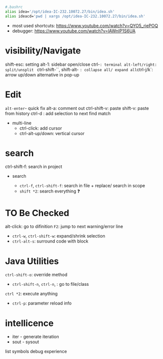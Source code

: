 ```bash
#.bashrc
alias idea='/opt/idea-IC-232.10072.27/bin/idea.sh'
alias ideacd='pwd | xargs /opt/idea-IC-232.10072.27/bin/idea.sh'
```

- most used shortcuts: https://www.youtube.com/watch?v=QYO5_riePOQ
- debugger: https://www.youtube.com/watch?v=lAWnIP1S6UA

# visibility/Navigate
shift-esc: setting
alt-1: sidebar open/close
ctrl-`: terminal
alt-left/right: split/unsplit
` ctrl-shift-``,  shift-alt- ` : collapse all/ expand all
`ctrl-j/k`: arrow up/down alternative in pop-up

# Edit
`alt-enter`- quick fix
alt-a: comment out
ctrl-shift-v: paste
shift-v: paste from history
ctrl-d : add selection to next find match
- multi-line
  - ctrl-click: add cursor
  - ctrl-alt-up/down: vertical cursor
# search
ctrl-shift-f: search in project
- search

  - `ctrl-f`, `ctrl-shift-f`: search in file + replace/ search in scope
  - `shift *2`: search everything ❓

# TO Be Checked
alt-click: go to difinition
`F2`: jump to next warning/error line
- `ctrl-w`, `ctrl-shift-w`: expand/shrink selection
- `ctrl-alt-s`: surround code with block

# Java Utilities
`ctrl-shift-o`: override method

- `ctrl-shift-n`, `ctrl-n`, : go to file/class

`ctrl *2`: execute anything

- `ctrl-p`: parameter reload info








# intellicence

- iter - generate iteration
- sout - sysout

list symbols
debug experience
